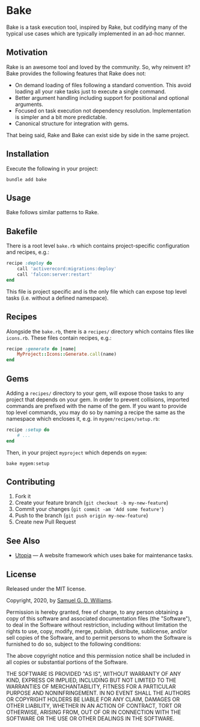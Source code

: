 # Bake

Bake is a task execution tool, inspired by Rake, but codifying many of the typical use cases which are typically implemented in an ad-hoc manner.

## Motivation

Rake is an awesome tool and loved by the community. So, why reinvent it? Bake provides the following features that Rake does not:

- On demand loading of files following a standard convention. This avoid loading all your rake tasks just to execute a single command.
- Better argument handling including support for positional and optional arguments.
- Focused on task execution not dependency resolution. Implementation is simpler and a bit more predictable.
- Canonical structure for integration with gems.

That being said, Rake and Bake can exist side by side in the same project.

## Installation

Execute the following in your project:

	bundle add bake

## Usage

Bake follows similar patterns to Rake.

## Bakefile

There is a root level `bake.rb` which contains project-specific configuration and recipes, e.g.:

```ruby
recipe :deploy do
	call 'activerecord:migrations:deploy'
	call 'falcon:server:restart'
end
```

This file is project specific and is the only file which can expose top level tasks (i.e. without a defined namespace).

## Recipes

Alongside the `bake.rb`, there is a `recipes/` directory which contains files like `icons.rb`. These files contain recipes, e.g.:

```ruby
recipe :generate do |name|
	MyProject::Icons::Generate.call(name)
end
```

## Gems

Adding a `recipes/` directory to your gem, will expose those tasks to any project that depends on your gem. In order to prevent collisions, imported commands are prefixed with the name of the gem. If you want to provide top level commands, you may do so by naming a recipe the same as the namespace which encloses it, e.g. in `mygem/recipes/setup.rb`:

```ruby
recipe :setup do
	# ...
end
```

Then, in your project `myproject` which depends on `mygem`:

```
bake mygem:setup
```

## Contributing

1. Fork it
2. Create your feature branch (`git checkout -b my-new-feature`)
3. Commit your changes (`git commit -am 'Add some feature'`)
4. Push to the branch (`git push origin my-new-feature`)
5. Create new Pull Request

## See Also

- [Utopia](https://github.com/socketry/utopia) — A website framework which uses bake for maintenance tasks.

## License

Released under the MIT license.

Copyright, 2020, by [Samuel G. D. Williams](http://www.codeotaku.com).

Permission is hereby granted, free of charge, to any person obtaining a copy
of this software and associated documentation files (the "Software"), to deal
in the Software without restriction, including without limitation the rights
to use, copy, modify, merge, publish, distribute, sublicense, and/or sell
copies of the Software, and to permit persons to whom the Software is
furnished to do so, subject to the following conditions:

The above copyright notice and this permission notice shall be included in
all copies or substantial portions of the Software.

THE SOFTWARE IS PROVIDED "AS IS", WITHOUT WARRANTY OF ANY KIND, EXPRESS OR
IMPLIED, INCLUDING BUT NOT LIMITED TO THE WARRANTIES OF MERCHANTABILITY,
FITNESS FOR A PARTICULAR PURPOSE AND NONINFRINGEMENT. IN NO EVENT SHALL THE
AUTHORS OR COPYRIGHT HOLDERS BE LIABLE FOR ANY CLAIM, DAMAGES OR OTHER
LIABILITY, WHETHER IN AN ACTION OF CONTRACT, TORT OR OTHERWISE, ARISING FROM,
OUT OF OR IN CONNECTION WITH THE SOFTWARE OR THE USE OR OTHER DEALINGS IN
THE SOFTWARE.
